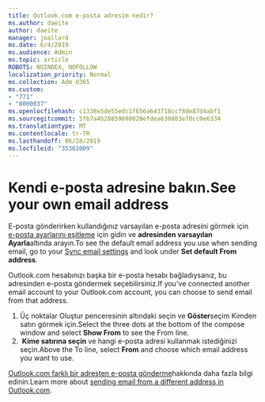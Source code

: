 ```yaml
---
title: Outlook.com e-posta adresim nedir?
ms.author: daeite
author: daeite
manager: joallard
ms.date: 6/4/2019
ms.audience: Admin
ms.topic: article
ROBOTS: NOINDEX, NOFOLLOW
localization_priority: Normal
ms.collection: Adm_O365
ms.custom:
- "771"
- "8000037"
ms.openlocfilehash: c1338e5de55edc1f656a643718ccf8de87d4abf1
ms.sourcegitcommit: 5fb7a4b28859690020efdea630d03e70cc0e6334
ms.translationtype: MT
ms.contentlocale: tr-TR
ms.lasthandoff: 06/28/2019
ms.locfileid: "35361009"
---
```

# <a name="see-your-own-email-address"></a><span data-ttu-id="e029d-102">Kendi e-posta adresine bakın.</span><span class="sxs-lookup"><span data-stu-id="e029d-102">See your own email address</span></span>

<span data-ttu-id="e029d-103">E-posta gönderirken kullandığınız varsayılan e-posta adresini görmek için [e-posta ayarlarını eşitleme](https://outlook.live.com/mail/options/mail/accounts) için gidin ve **adresinden varsayılan Ayarla**altında arayın.</span><span class="sxs-lookup"><span data-stu-id="e029d-103">To see the default email address you use when sending email, go to your [Sync email settings](https://outlook.live.com/mail/options/mail/accounts) and look under **Set default From address**.</span></span>

<span data-ttu-id="e029d-104">Outlook.com hesabınızı başka bir e-posta hesabı bağladıysanız, bu adresinden e-posta göndermek seçebilirsiniz.</span><span class="sxs-lookup"><span data-stu-id="e029d-104">If you've connected another email account to your Outlook.com account, you can choose to send email from that address.</span></span>

1. <span data-ttu-id="e029d-105">Üç noktalar Oluştur penceresinin altındaki seçin ve **Göster**seçim Kimden satırı görmek için.</span><span class="sxs-lookup"><span data-stu-id="e029d-105">Select the three dots at the bottom of the compose window and select **Show From** to see the From line.</span></span>
2. <span data-ttu-id="e029d-106"> **Kime satırına seçin** ve hangi e-posta adresi kullanmak istediğinizi seçin.</span><span class="sxs-lookup"><span data-stu-id="e029d-106">Above the To line, select **From** and choose which email address you want to use.</span></span>

<span data-ttu-id="e029d-107">[Outlook.com farklı bir adresten e-posta gönderme](https://support.office.com/article/ccba89cb-141c-4a36-8c56-6d16a8556d2e)hakkında daha fazla bilgi edinin.</span><span class="sxs-lookup"><span data-stu-id="e029d-107">Learn more about [sending email from a different address in Outlook.com](https://support.office.com/article/ccba89cb-141c-4a36-8c56-6d16a8556d2e).</span></span>